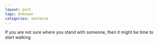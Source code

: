 ```yaml
---
layout: post
tags: Unknown
categories: sentence
---
```


If you are not sure where you stand with someone, then it might be time to start walking